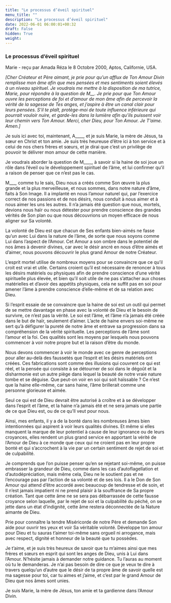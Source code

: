 ```yaml
---
title: "Le processus d’éveil spirituel"
menu_title: ""
description: "Le processus d’éveil spirituel"
date: 2022-06-01 06:00:01+00:32
draft: False
hidden: True
weight:
---
```

### Le processus d’éveil spirituel

Marie - reçu par Amada Réza le 8 Octobre 2000, Aptos, Californie, USA.

*[Cher Créateur et Père aimant, je prie pour qu’un afflux de Ton Amour Divin remplisse mon âme afin que mes pensées et mes sentiments soient élevés à un niveau spirituel. Je voudrais me mettre à la disposition de ma tutrice, Marie, pour répondre à la question de M__. Je prie pour que Ton Amour ouvre les perceptions de foi et d’amour de mon âme afin de percevoir la vérité de la sagesse de Tes anges, et j’aspire à être un canal clair pour leurs pensées. S’il te plaît, protège-moi de toute influence inférieure qui pourrait vouloir nuire, et garde-les dans la lumière afin qu’ils puissent voir leur chemin vers Ton Amour. Merci, cher Dieu, pour Ton Amour. Je T’aime. Amen.]*

Je suis ici avec toi, maintenant, A____, et je suis Marie, la mère de Jésus, ta sœur en Christ et ton amie. Je suis très heureuse d’être ici à ton service et à celui de nos chers frères et sœurs, et je dirai que c’est un privilège de pouvoir te délivrer mon amour de cette manière.

Je voudrais aborder la question de M____, à savoir si la haine de soi joue un rôle dans l’éveil ou le développement spirituel de l’âme, et lui confirmer qu’il a raison de penser que ce n’est pas le cas.

M___, comme tu le sais, Dieu nous a créés comme Son œuvre la plus grande et la plus merveilleuse, et nous sommes, dans notre nature d’âme, faits à Son Image. Il a implanté en nous l’amour naturel qui, par l’exercice correct de nos passions et de nos désirs, nous conduit à nous aimer et à nous aimer les uns les autres. Il n’a jamais été question que nous, mortels, devions nous haïr ou nous détester pour prendre conscience des grandes vérités de Son plan ou que nous découvrions un moyen efficace de nous aligner sur Sa volonté.

La volonté de Dieu est que chacun de Ses enfants bien-aimés ne fasse qu’un avec Lui dans la nature de l’âme, de sorte que nous soyons comme Lui dans l’aspect de l’Amour. Cet Amour a son ombre dans le potentiel de nos âmes à devenir divines, car avec le désir ancré en nous d’être aimés et d’aimer, nous pouvons découvrir le plus grand Amour de notre Créateur.

L’esprit mortel utilise de nombreux moyens pour se convaincre que ce qu’il croit est vrai et utile. Certains croient qu’il est nécessaire de renoncer à tous les désirs matériels ou physiques afin de prendre conscience d’une vérité spirituelle plus élevée, et bien qu’il soit utile de ne pas s’attacher aux choses matérielles et d’avoir des appétits physiques, cela ne suffit pas en soi pour amener l’âme à prendre conscience d’elle-même et de sa relation avec Dieu.

Si l’esprit essaie de se convaincre que la haine de soi est un outil qui permet de se mettre davantage en phase avec la volonté de Dieu et le besoin de survivre, ce n’est pas la vérité. Le soi est l’âme, et l’âme n’a jamais été créée dans le but de haïr, seulement d’aimer. L’acte de haine envers soi-même ne sert qu’à défigurer la pureté de notre âme et entrave sa progression dans sa compréhension de la vérité spirituelle. Les perceptions de l’âme sont l’amour et la foi. Ces qualités sont les moyens par lesquels nous pouvons commencer à voir notre propre but et la raison d’être du monde.

Nous devons commencer à voir le monde avec ce genre de perceptions pour aller au-delà des faussetés que l’esprit et les désirs matériels ont créées. Ces fabrications sont comme des illusions qui couvrent ce qui est réel, et la pensée qui consiste à se détourner de soi dans le dégoût et la disharmonie est un autre piège dans lequel la beauté de notre vraie nature tombe et se déguise. Que peut-on voir en soi qui soit haïssable ? Ce n’est que la haine elle-même, car sans haine, l’âme brillerait comme une personne glorieuse et aimée.

Seul ce qui est de Dieu devrait être autorisé à croître et à se développer dans l’esprit et l’âme, et la haine n’a jamais été et ne sera jamais une partie de ce que Dieu est, ou de ce qu’Il veut pour nous.

Ainsi, mes enfants, il y a de la bonté dans les nombreuses âmes bien intentionnées qui aspirent à voir leurs qualités divines. Et même si elles manquent la marque de leur potentiel à cause de leur ignorance ou de leurs croyances, elles rendent un plus grand service en apportant la vérité de l’Amour de Dieu à ce monde que ceux qui ne croient pas en leur propre bonté et qui s’accrochent à la vie par un certain sentiment de rejet de soi et de culpabilité.

Je comprends que l’on puisse penser qu’en se rejetant soi-même, on puisse embrasser la grandeur de Dieu, comme dans les cas d’autoflagellation et d’autodépréciation, mais même cela, Dieu ne le soutient pas et ne l’encourage pas par l’action de sa volonté et de ses lois. Il a le Don de Son Amour qui attend d’être accordé avec beaucoup de tendresse et de soin, et Il n’est jamais impatient ni ne prend plaisir à la souffrance de Sa propre création. Tant que cette âme ne se sera pas débarrassée de cette fausse croyance selon laquelle, par le rejet de soi et la culpabilité du péché, on se jette dans un état d’indignité, cette âme restera déconnectée de la Nature aimante de Dieu.

Prie pour connaître la tendre Miséricorde de notre Père et demande Son aide pour ouvrir tes yeux et voir Sa véritable volonté. Développe ton amour pour Dieu et tu sauras t’aimer toi-même sans orgueil ni arrogance, mais avec respect, dignité et honneur de la beauté que tu possèdes.

Je t’aime, et je suis très heureux de savoir que tu m’aimes ainsi que mes frères et sœurs en esprit qui sont les anges de Dieu, unis à Lui dans l’Amour. N’hésite jamais à demander notre guidance. Tu l’auras au moment où tu le demanderas. Je n’ai pas besoin de dire ce que je veux te dire à travers quelqu’un d’autre que le désir de ta propre âme de savoir quelle est ma sagesse pour toi, car tu aimes et j’aime, et c’est par le grand Amour de Dieu que nos âmes sont unies.

Je suis Marie, la mère de Jésus, ton amie et ta gardienne dans l’Amour Divin.
